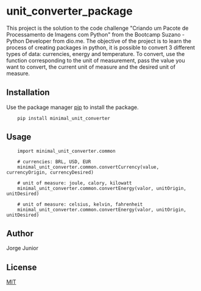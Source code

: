 # unit_converter_package

This project is the solution to the code challenge "Criando um Pacote de Processamento de Imagens com Python" from the Bootcamp Suzano - Python Developer from dio.me. The objective of the project is to learn the process of creating packages in python, it is possible to convert 3 different types of data: currencies, energy and temperature. To convert, use the function corresponding to the unit of measurement, pass the value you want to convert, the current unit of measure and the desired unit of measure.

## Installation
Use the package manager [pip](https://pip.pypa.io/en/stable/) to install the package.
```
    pip install minimal_unit_converter
```

## Usage
```
    import minimal_unit_converter.common

    # currencies: BRL, USD, EUR
    minimal_unit_converter.common.convertCurrency(value, currencyOrigin, currencyDesired)

    # unit of measure: joule, calory, kilowatt
    minimal_unit_converter.common.convertEnergy(valor, unitOrigin, unitDesired)

    # unit of measure: celsius, kelvin, fahrenheit
    minimal_unit_converter.common.convertEnergy(valor, unitOrigin, unitDesired)
```

## Author
Jorge Junior

## License
[MIT](https://choosealicense.com/licenses/mit/)